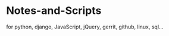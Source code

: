 Notes-and-Scripts
=================
for python, django, JavaScript, jQuery, gerrit, github, linux, sql...

